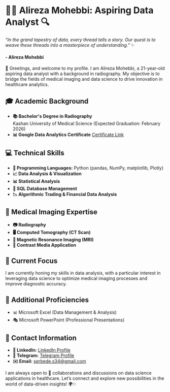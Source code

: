 # 🧙‍♂️ Alireza Mohebbi: Aspiring Data Analyst 🔍

*"In the grand tapestry of data, every thread tells a story. Our quest is to weave these threads into a masterpiece of understanding."* ✨  
#### - Alireza Mohebbi


👋 Greetings, and welcome to my profile. I am Alireza Mohebbi, a 21-year-old aspiring data analyst with a background in radiography. My objective is to bridge the fields of medical imaging and data science to drive innovation in healthcare analytics.

## 🎓 Academic Background
- **📚 Bachelor's Degree in Radiography**  
  Kashan University of Medical Science (Expected Graduation: February 2026)
- **📊 Google Data Analytics Certificate** [Certificate Link](https://1drv.ms/b/c/32ad82fef2c1dc75/EcWeWZ13arpLty7ScZVHxbEBJwZM59weWRJlo7LxW5dvBg?e=gwRuFF)

## 💻 Technical Skills
- **🐍 Programming Languages:** Python (pandas, NumPy, matplotlib, Plotly)
- **📈 Data Analysis & Visualization**
- **📊 Statistical Analysis**
- **💾 SQL Database Management**
- **📉 Algorithmic Trading & Financial Data Analysis**

## 🏥 Medical Imaging Expertise
- **📷 Radiography**
- **🖥️ Computed Tomography (CT Scan)**
- **🧲 Magnetic Resonance Imaging (MRI)**
- **💉 Contrast Media Application**

## 🚀 Current Focus
I am currently honing my skills in data analysis, with a particular interest in leveraging data science to optimize medical imaging processes and improve diagnostic accuracy.

## 📜 Additional Proficiencies
- 📊 Microsoft Excel (Data Management & Analysis)
- 🎭 Microsoft PowerPoint (Professional Presentations)

## 📡 Contact Information
- **🔗 LinkedIn:** [LinkedIn Profile](www.linkedin.com/in/alrza)
- **💬 Telegram:** [Telegram Profile](https://t.me/AlrzA_2003)
- **✉️ Email:** [serbede.s34@gmail.com](mailto:serbede.s34@gmail.com)

I am always open to 🤝 collaborations and discussions on data science applications in healthcare. Let’s connect and explore new possibilities in the world of data-driven insights! 🌍✨

